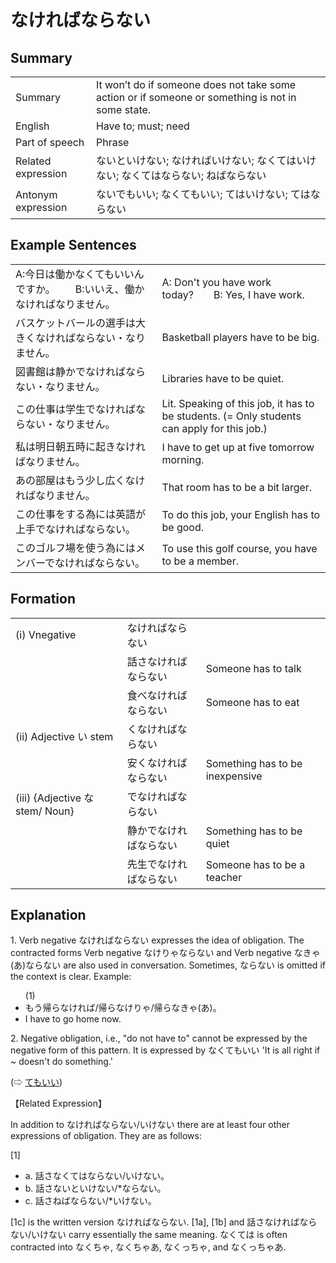 # なければならない

## Summary

<table><tr>   <td>Summary</td>   <td>It won’t do if someone does not take some action or if someone or something is not in some state.</td></tr><tr>   <td>English</td>   <td>Have to; must; need</td></tr><tr>   <td>Part of speech</td>   <td>Phrase</td></tr><tr>   <td>Related expression</td>   <td>ないといけない; なければいけない; なくてはいけない; なくてはならない; ねばならない</td></tr><tr>   <td>Antonym expression</td>   <td>ないでもいい; なくてもいい; てはいけない; てはならない</td></tr></table>

## Example Sentences

<table><tr>   <td>A:今日は働かなくてもいいんですか。  B:いいえ、働かなければなりません。</td>   <td>A: Don't you have work today?&emsp;&emsp;B: Yes, I have work.</td></tr><tr>   <td>バスケットバールの選手は大きくなければならない・なりません。</td>   <td>Basketball players have to be big.</td></tr><tr>   <td>図書館は静かでなければならない・なりません。</td>   <td>Libraries have to be quiet.</td></tr><tr>   <td>この仕事は学生でなければならない・なりません。</td>   <td>Lit. Speaking of this job, it has to be students. (= Only students can apply for this job.)</td></tr><tr>   <td>私は明日朝五時に起きなければなりません。</td>   <td>I have to get up at five tomorrow morning.</td></tr><tr>   <td>あの部屋はもう少し広くなければなりません。</td>   <td>That room has to be a bit larger.</td></tr><tr>   <td>この仕事をする為には英語が上手でなければならない。</td>   <td>To do this job, your English has to be good.</td></tr><tr>   <td>このゴルフ場を使う為にはメンバーでなければならない。</td>   <td>To use this golf course, you have to be a member.</td></tr></table>

## Formation

<table class="table"> <tbody><tr class="tr head"> <td class="td"><span class="numbers">(i)</span> <span> <span class="bold">Vnegative</span></span></td> <td class="td"><span class="concept">なければならない</span> </td> <td class="td"><span>&nbsp;</span></td> </tr> <tr class="tr"> <td class="td"><span>&nbsp;</span></td> <td class="td"><span>話さ<span class="concept">なければならない</span></span> </td> <td class="td"><span>Someone    has to talk</span></td> </tr> <tr class="tr"> <td class="td"><span>&nbsp;</span></td> <td class="td"><span>食べ<span class="concept">なければならない</span></span> </td> <td class="td"><span>Someone    has to eat</span></td> </tr> <tr class="tr head"> <td class="td"><span class="numbers">(ii)</span> <span> <span class="bold">Adjective い stem</span></span></td> <td class="td"><span class="concept">くなければならない</span> </td> <td class="td"><span>&nbsp;</span></td> </tr> <tr class="tr"> <td class="td"><span>&nbsp;</span></td> <td class="td"><span>安<span class="concept">くなければならない</span></span> </td> <td class="td"><span>Something    has to be inexpensive</span></td> </tr> <tr class="tr head"> <td class="td"><span class="numbers">(iii)</span> <span> <span class="bold">{Adjective な stem/   Noun}</span></span></td> <td class="td"><span class="concept">でなければならない</span> </td> <td class="td"><span>&nbsp;</span></td> </tr> <tr class="tr"> <td class="td"><span>&nbsp;</span></td> <td class="td"><span>静か<span class="concept">でなければならない</span></span> </td> <td class="td"><span>Something    has to be quiet</span></td> </tr> <tr class="tr"> <td class="td"><span>&nbsp;</span></td> <td class="td"><span>先生<span class="concept">でなければならない</span></span> </td> <td class="td"><span>Someone    has to be a teacher</span></td> </tr></tbody></table>

## Explanation

<p>1. Verb negative <span class="cloze">なければならない</span> expresses the idea of obligation. The contracted forms Verb negative <span class="cloze">なけりゃならない</span> and Verb negative <span class="cloze">なきゃ(あ)ならない</span> are also used in conversation. Sometimes, <span class="cloze">ならない</span> is omitted if the context is clear. Example:</p>  <ul>(1) <li>もう帰ら<span class="cloze">なければ</span>/帰ら<span class="cloze">なけりゃ</span>/帰ら<span class="cloze">なきゃ(あ)</span>。</li> <li>I have to go home now.</li> </ul>  <p>2. Negative obligation, i.e., "do not have to" cannot be expressed by the negative form of this pattern. It is expressed by なくてもいい 'It is all right if ~ doesn't do something.'</p>  <p>(⇨ <a href="#㊦ てもいい">てもいい</a>)</p>  <p>【Related Expression】</p>  <p>In addition to <span class="cloze">なければならない</span>/いけない there are at least four other expressions of obligation. They are as follows:</p>  <p>[1]</p>  <ul> <li>a. 話さなくてはならない/いけない。</li> <div class="divide"></div> <li>b. 話さないといけない/*ならない。</li> <div class="divide"></div> <li>c. 話さねばならない/*いけない。</li> </ul>  <p>[1c] is the written version <span class="cloze">なければならない</span>. [1a], [1b] and 話さ<span class="cloze">なければならない</span>/いけない carry essentially the same meaning. なくては is often contracted into なくちゃ, なくちゃあ, なくっちゃ, and なくっちゃあ.</p>

